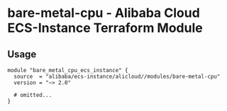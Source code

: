 # bare-metal-cpu - Alibaba Cloud ECS-Instance Terraform Module

## Usage

```hcl
module "bare_metal_cpu_ecs_instance" {
  source  = "alibaba/ecs-instance/alicloud//modules/bare-metal-cpu"
  version = "~> 2.0"

  # omitted...
}

```

<!-- BEGINNING OF PRE-COMMIT-TERRAFORM DOCS HOOK -->
<!-- END OF PRE-COMMIT-TERRAFORM DOCS HOOK -->
